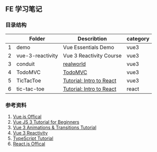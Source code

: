 ## FE 学习笔记


### 目录结构
|      |  Folder         | Describtion                  |category|
| ---- | ----            | ----                         |----|
|1     |demo             |Vue Essentials Demo           |vue3|
|2     |vue-3-reactivity |Vue 3 Reactivity Course       | vue3|
|3     |conduit          |[realworld](https://github.com/gothinkster/realworld)  | vue3|
|4     |TodoMVC          |[TodoMVC](https://vuejs.org/v2/examples/todomvc.html)           |vue3|
|5     |TicTacToe|[Tutorial: Intro to React](https://reactjs.org/tutorial/tutorial.html)|vue3| 
|6     |tic-tac-toe |[Tutorial: Intro to React](https://reactjs.org/tutorial/tutorial.html)|react| 

### 参考资料
1. [Vue.js Offical](https://v3.vuejs.org/)
2. [Vue JS 3 Tutorial for Beginners](https://youtube.com/playlist?list=PL4cUxeGkcC9hYYGbV60Vq3IXYNfDk8At1)
3. [Vue 3 Animations & Transitions Tutorial](https://www.youtube.com/playlist?list=PL4cUxeGkcC9ghm7-iTfS9n468Kp7l9Ipu)
4. [Vue 3 Reactivity](https://www.vuemastery.com/courses/vue-3-reactivity/)
5. [TypeScript Tutorial](https://www.youtube.com/watch?v=2pZmKW9-I_k&list=PL4cUxeGkcC9gUgr39Q_yD6v-bSyMwKPUI)
6. [React.js Offical](https://reactjs.org/)
		




